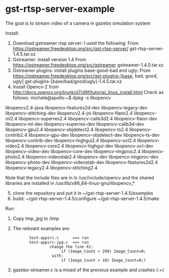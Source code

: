 # gst-rtsp-server-example
The goal is to stream video of a camera in gazebo simulation system

Install:

1. Download gstreamer rtsp server: I used the following:
      From https://gstreamer.freedesktop.org/src/gst-rtsp-server/
      gst-rtsp-server-1.4.5.tar.xz
2. Gstreamer: install version 1.4
      From https://gstreamer.freedesktop.org/src/gstreamer
      gstreamer-1.4.0.tar.xz
3. Gstreamer plugins: install plugins base-good-bad and ugly:
      From https://gstreamer.freedesktop.org/src/gst-plugins-[base, bad, good, ugly]
      gst-plugins-[base/bad/good/ugly]-1.4.5.tar.xz
4. Install Opencv-2 from http://docs.opencv.org/trunk/d7/d9f/tutorial_linux_install.html
   Check as follows:
   michele@apollo:~$ dpkg -s libopencv
   
libopencv2.4-java         libopencv-features2d-dev  libopencv-legacy-dev      libopencv-stitching-dev
libopencv2.4-jni          libopencv-flann2.4        libopencv-ml2.4           libopencv-superres2.4
libopencv-calib3d2.4      libopencv-flann-dev       libopencv-ml-dev          libopencv-superres-dev
libopencv-calib3d-dev     libopencv-gpu2.4          libopencv-objdetect2.4    libopencv-ts2.4
libopencv-contrib2.4      libopencv-gpu-dev         libopencv-objdetect-dev   libopencv-ts-dev
libopencv-contrib-dev     libopencv-highgui2.4      libopencv-ocl2.4          libopencv-video2.4
libopencv-core2.4         libopencv-highgui-dev     libopencv-ocl-dev         libopencv-video-dev
libopencv-core-dev        libopencv-imgproc2.4      libopencv-photo2.4        libopencv-videostab2.4
libopencv-dev             libopencv-imgproc-dev     libopencv-photo-dev       libopencv-videostab-dev
libopencv-features2d2.4   libopencv-legacy2.4       libopencv-stitching2.4    
   
   Note that the include files are in ls /usr/include/opencv and the shared libraries are installed in /usr/lib/x86_64-linux-gnu/libopencv_*
  
5. clone the repository and put it in ~/gst-rtsp-server-1.4.5/examples
6. build: 
      ~/gst-rtsp-server-1.4.5/configure
      ~/gst-rtsp-server-1.4.5/make

Run:

1. Copy tmp_jpg to /tmp
2. The relevant examples are:

              test-appsrc.c      ==> run 
              test-appsrc-jpg.c  ==> run
                       change the line 61:
                            if (Image_Count > 299) Image_Count=0; 
                        with:
                            if (Image_Count > 10) Image_Count=0;)
3. gazebo-streamer.c is a mixed of the previous example and crashes (:+(
              
